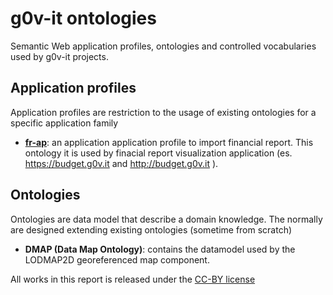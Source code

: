 g0v-it ontologies
==================
Semantic Web application profiles, ontologies and controlled vocabularies used by g0v-it projects.



## Application profiles

Application profiles are restriction to the usage of existing ontologies for a specific application family

- **[fr-ap](fr-ap/)**: an application application profile to import financial report. This ontology it is used by finacial report visualization application 
(es. https://budget.g0v.it and http://budget.g0v.it ).

## Ontologies

Ontologies are data model that describe a domain knowledge. The normally are designed extending existing ontologies (sometime from scratch)

- **DMAP (Data Map Ontology)**: contains the datamodel used by the LODMAP2D georeferenced map component.

All works in this report is released under the [CC-BY license](https://creativecommons.org/licenses/by/4.0/)

